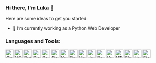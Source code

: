 ### Hi there, I'm Luka 👋

Here are some ideas to get you started:

- 🔭 I’m currently working as a Python Web Developer

### Languages and Tools:

<img align="left" alt="Github" width="26px" src="https://img.stackshare.io/service/27/sBsvBbjY.png" />
<img align="left" alt="VScode" width="26px" src="https://img.stackshare.io/service/4202/Visual_Studio_Code_logo.png"/>
<img align="left" alt="Python" width="26px" src="https://img.stackshare.io/service/993/pUBY5pVj.png"/>
<img align="left" alt="Django" width="26px" src="https://img.stackshare.io/service/994/4aGjtNQv.png"/>
<img align="left" alt="PostgreSQL" width="26px" src="https://img.stackshare.io/service/1028/ASOhU5xJ.png"/>
<img align="left" alt="Docker" width="26px" src="https://img.stackshare.io/service/586/n4u37v9t_400x400.png"/>
<img align="left" alt="Kubernates" width="26px" src="https://img.stackshare.io/service/1885/21_d3cvM.png"/>
<img align="left" alt="Redis" width="26px" src="https://img.stackshare.io/service/1031/redis.png"/>
<img align="left" alt="Ubuntu" width="26px" src="https://img.stackshare.io/service/3511/cof_orange_hex.jpg"/>
<img align="left" alt="JavaScript" width="26px" src="https://img.stackshare.io/service/1209/javascript.jpeg"/>
<img align="left" alt="React" width="26px" src="https://img.stackshare.io/service/1020/OYIaJ1KK.png"/>
<img align="left" alt="VueJs" width="26px" src="https://img.stackshare.io/service/3837/paeckCWC.png"/>
<img align="left" alt="HTML5" width="26px" src="https://img.stackshare.io/service/2538/kEpgHiC9.png"/>
<img align="left" alt="Slack" width="26px" src="https://img.stackshare.io/service/675/RNiSRYOF_400x400.jpg"/>
<img align="left" alt="Jira" width="26px" src="https://img.stackshare.io/service/154/Qifq4jpS_400x400.jpg"/>
<img align="left" alt="StackOverflow" width="26px" src="https://img.stackshare.io/service/1927/so-icon.png"/>

<br />
<br />
